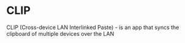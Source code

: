 # CLIP
CLIP (Cross-device LAN Interlinked Paste) - is an app that syncs the clipboard of multiple devices over the LAN
